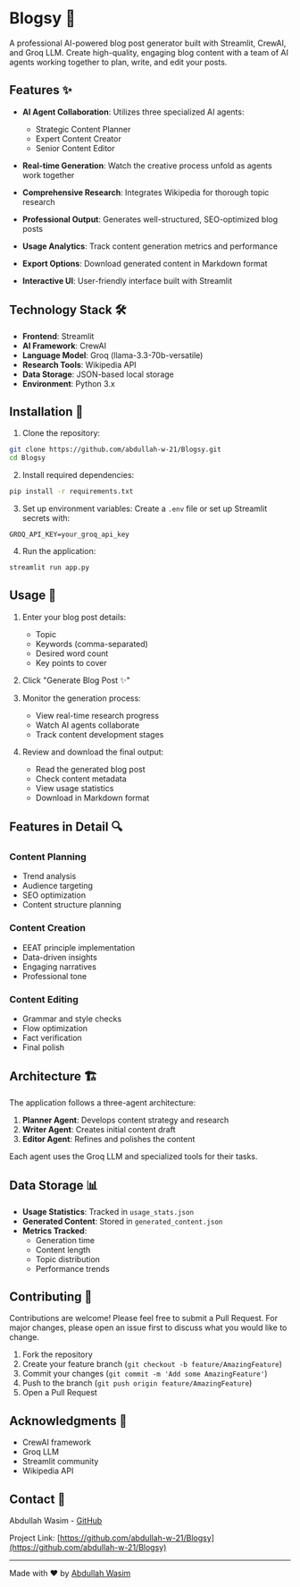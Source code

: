 # Blogsy 🚀

A professional AI-powered blog post generator built with Streamlit, CrewAI, and Groq LLM. Create high-quality, engaging blog content with a team of AI agents working together to plan, write, and edit your posts.


## Features ✨

- **AI Agent Collaboration**: Utilizes three specialized AI agents:
  - Strategic Content Planner
  - Expert Content Creator
  - Senior Content Editor

- **Real-time Generation**: Watch the creative process unfold as agents work together
- **Comprehensive Research**: Integrates Wikipedia for thorough topic research
- **Professional Output**: Generates well-structured, SEO-optimized blog posts
- **Usage Analytics**: Track content generation metrics and performance
- **Export Options**: Download generated content in Markdown format
- **Interactive UI**: User-friendly interface built with Streamlit

## Technology Stack 🛠️

- **Frontend**: Streamlit
- **AI Framework**: CrewAI
- **Language Model**: Groq (llama-3.3-70b-versatile)
- **Research Tools**: Wikipedia API
- **Data Storage**: JSON-based local storage
- **Environment**: Python 3.x

## Installation 🔧

1. Clone the repository:
```bash
git clone https://github.com/abdullah-w-21/Blogsy.git
cd Blogsy
```

2. Install required dependencies:
```bash
pip install -r requirements.txt
```

3. Set up environment variables:
Create a `.env` file or set up Streamlit secrets with:
```
GROQ_API_KEY=your_groq_api_key
```

4. Run the application:
```bash
streamlit run app.py
```

## Usage 📝

1. Enter your blog post details:
   - Topic
   - Keywords (comma-separated)
   - Desired word count
   - Key points to cover

2. Click "Generate Blog Post ✨"

3. Monitor the generation process:
   - View real-time research progress
   - Watch AI agents collaborate
   - Track content development stages

4. Review and download the final output:
   - Read the generated blog post
   - Check content metadata
   - View usage statistics
   - Download in Markdown format

## Features in Detail 🔍

### Content Planning
- Trend analysis
- Audience targeting
- SEO optimization
- Content structure planning

### Content Creation
- EEAT principle implementation
- Data-driven insights
- Engaging narratives
- Professional tone

### Content Editing
- Grammar and style checks
- Flow optimization
- Fact verification
- Final polish

## Architecture 🏗️

The application follows a three-agent architecture:

1. **Planner Agent**: Develops content strategy and research
2. **Writer Agent**: Creates initial content draft
3. **Editor Agent**: Refines and polishes the content

Each agent uses the Groq LLM and specialized tools for their tasks.

## Data Storage 📊

- **Usage Statistics**: Tracked in `usage_stats.json`
- **Generated Content**: Stored in `generated_content.json`
- **Metrics Tracked**:
  - Generation time
  - Content length
  - Topic distribution
  - Performance trends

## Contributing 🤝

Contributions are welcome! Please feel free to submit a Pull Request. For major changes, please open an issue first to discuss what you would like to change.

1. Fork the repository
2. Create your feature branch (`git checkout -b feature/AmazingFeature`)
3. Commit your changes (`git commit -m 'Add some AmazingFeature'`)
4. Push to the branch (`git push origin feature/AmazingFeature`)
5. Open a Pull Request


## Acknowledgments 🙏

- CrewAI framework
- Groq LLM
- Streamlit community
- Wikipedia API

## Contact 📧

Abdullah Wasim - [GitHub](https://github.com/abdullah-w-21)

Project Link: [https://github.com/abdullah-w-21/Blogsy](https://github.com/abdullah-w-21/Blogsy)

---

Made with ❤️ by [Abdullah Wasim](https://github.com/abdullah-w-21)
